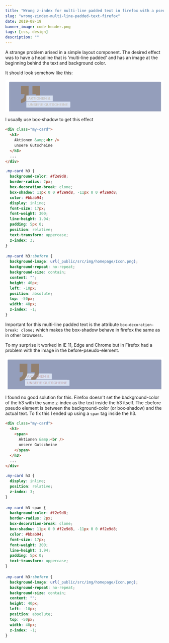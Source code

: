 ```yaml
---
title: "Wrong z-index for multi-line padded text in firefox with a pseude-element"
slug: "wrong-zindex-multi-line-padded-text-firefox"
date: 2019-08-19
banner_image: code-header.png
tags: [css, design]
description: ""
---
```


A strange problem arised in a simple layout component. The desired effect was to have a headline that is 'multi-line padded' and has an image at the beginning behind the text and background color.

It should look somehow like this:

![Screenshot Chrome](/images/posts/dvonrohr-chrome.PNG "Screenshot Chrome")

<!--more-->

I usually use box-shadow to get this effect

```html
<div class="my-card">
  <h3>
    Aktionen &amp;<br />
    unsere Gutscheine
  </h3>
  ...
</div>
```

```css
.my-card h3 {
  background-color: #f2e9d8;
  border-radius: 2px;
  box-decoration-break: clone;
  box-shadow: 11px 0 0 #f2e9d8, -11px 0 0 #f2e9d8;
  color: #bbab94;
  display: inline;
  font-size: 17px;
  font-weight: 300;
  line-height: 1.94;
  padding: 5px 0;
  position: relative;
  text-transform: uppercase;
  z-index: 3;
}

.my-card h3::before {
  background-image: url(_public/src/img/homepage/Icon.png);
  background-repeat: no-repeat;
  background-size: contain;
  content: "";
  height: 40px;
  left: -10px;
  position: absolute;
  top: -50px;
  width: 40px;
  z-index: -1;
}
```

Important for this multi-line padded text is the attribute `box-decoration-break: clone;` which makes the box-shadow behave in firefox the same as in other browsers.

To my surprise it worked in IE 11, Edge and Chrome but in Firefox had a problem with the image in the before-pseudo-element.

![Screenshot Firefox](/images/posts/dvonrohr-firefox.PNG "Screenshot Firefox")

I found no good solution for this. Firefox doesn't set the background-color of the h3 with the same z-index as the text inside the h3 itself. The ::before pseudo element is between the background-color (or box-shadow) and the actual text. To fix this I ended up using a `span` tag inside the h3.

```html
<div class="my-card">
  <h3>
    <span>
      Aktionen &amp;<br />
      unsere Gutscheine
    </span>
  </h3>
  ...
</div>
```

```css
.my-card h3 {
  display: inline;
  position: relative;
  z-index: 3;
}

.my-card h3 span {
  background-color: #f2e9d8;
  border-radius: 2px;
  box-decoration-break: clone;
  box-shadow: 11px 0 0 #f2e9d8, -11px 0 0 #f2e9d8;
  color: #bbab94;
  font-size: 17px;
  font-weight: 300;
  line-height: 1.94;
  padding: 5px 0;
  text-transform: uppercase;
}

.my-card h3::before {
  background-image: url(_public/src/img/homepage/Icon.png);
  background-repeat: no-repeat;
  background-size: contain;
  content: "";
  height: 40px;
  left: -10px;
  position: absolute;
  top: -50px;
  width: 40px;
  z-index: -1;
}
```